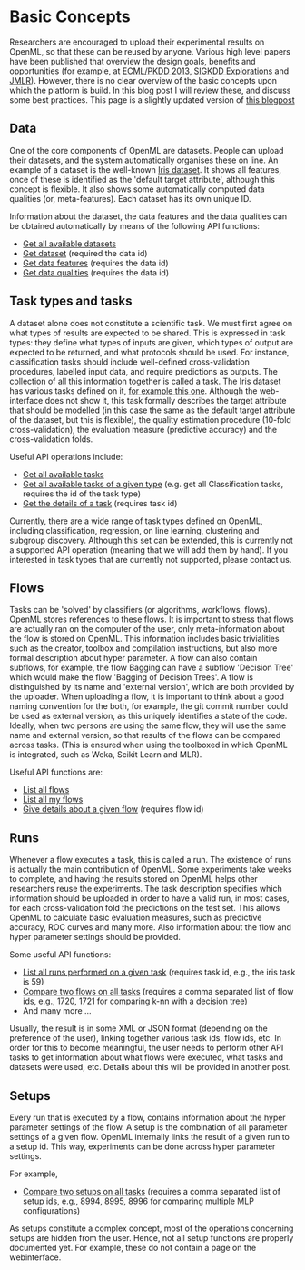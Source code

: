 # Basic Concepts

Researchers are encouraged to upload their experimental results on OpenML, so that these can be reused by anyone. Various high level papers  have been published that overview the design goals, benefits and opportunities (for example, at [ECML/PKDD 2013](http://link.springer.com/chapter/10.1007%2F978-3-642-40994-3_46), [SIGKDD Explorations](http://dl.acm.org/citation.cfm?id=2641198) and [JMLR](http://www.jmlr.org/proceedings/papers/v41/vanschoren15.html)). However, there is no clear overview of the basic concepts upon which the platform is build. In this blog post I will review these, and discuss some best practices. This page is a slightly updated version of [this blogpost](https://medium.com/open-machine-learning/basic-components-of-openml-a5745634c664)

## Data
One of the core components of OpenML are datasets. People can upload their datasets, and the system automatically organises these on line. An example of a dataset is the well-known [Iris dataset](http://www.openml.org/d/61). It shows all features, once of these is identified as the 'default target attribute', although this concept is flexible. It also shows some automatically computed data qualities (or, meta-features). Each dataset has its own unique ID.

Information about the dataset, the data features and the data qualities can be obtained automatically by means of the following API functions:

* [Get all available datasets](http://www.openml.org/api_docs/#!/data/get_data_list)
* [Get dataset](http://www.openml.org/api_docs/#!/data/get_data_id) (required the data id)
* [Get data features](http://www.openml.org/api_docs/#!/data/get_data_features_id) (requires the data id)
* [Get data qualities](http://www.openml.org/api_docs/#!/data/get_data_qualities_id) (requires the data id)

## Task types and tasks
A dataset alone does not constitute a scientific task. We must first agree on what types of results are expected to be shared. This is expressed in task types: they define what types of inputs are given, which types of output are expected to be returned, and what protocols should be used. For instance, classification tasks should include well-defined cross-validation procedures, labelled input data, and require predictions as outputs. The collection of all this information together is called a task. The Iris dataset has various tasks defined on it, [for example this one](http://www.openml.org/t/59). Although the web-interface does not show it, this task formally describes the target attribute that should be modelled (in this case the same as the default target attribute of the dataset, but this is flexible), the quality estimation procedure (10-fold cross-validation), the evaluation measure (predictive accuracy) and the cross-validation folds.

Useful API operations include:

* [Get all available tasks](http://www.openml.org/api_docs/#!/task/get_task_list)
* [Get all available tasks of a given type](http://www.openml.org/api_docs/#!/task/get_task_list_type_id) (e.g. get all Classification tasks, requires the id of the task type)
* [Get the details of a task](http://www.openml.org/api_docs/#!/task/get_task_id) (requires task id)

Currently, there are a wide range of task types defined on OpenML, including classification, regression, on line learning, clustering and subgroup discovery. Although this set can be extended, this is currently not a supported API operation (meaning that we will add them by hand). If you interested in task types that are currently not supported, please contact us. 

## Flows
Tasks can be 'solved' by classifiers (or algorithms, workflows, flows). OpenML stores references to these flows. It is important to stress that flows are actually ran on the computer of the user, only meta-information about the flow is stored on OpenML. This  information includes basic trivialities such as the creator, toolbox and compilation instructions, but also more formal description about hyper parameter. A flow can also contain subflows, for example, the flow Bagging can have a subflow 'Decision Tree' which would make the flow 'Bagging of Decision Trees'. A flow is distinguished by its name and 'external version', which are both provided by the uploader. When uploading a flow, it is important to think about a good naming convention for the both, for example, the git commit number could be used as external version, as this uniquely identifies a state of the code. Ideally, when two persons are using the same flow, they will use the same name and external version, so that results of the flows can be compared across tasks. (This is ensured when using the toolboxed in which OpenML is integrated, such as Weka, Scikit Learn and MLR).

Useful API functions are:

* [List all flows](http://www.openml.org/api_docs/#!/flow/get_flow_list) 
* [List all my flows](http://www.openml.org/api_docs/#!/flow/get_flow_owned)
* [Give details about a given flow](http://www.openml.org/api_docs/#!/flow/get_flow_id) (requires flow id)

## Runs
Whenever a flow executes a task, this is called a run. The existence of runs is actually the main contribution of OpenML. Some experiments take weeks to complete, and having the results stored on OpenML helps other researchers reuse the experiments. The task description specifies which information should be uploaded in order to have a valid run, in most cases, for each cross-validation fold the predictions on the test set. This allows OpenML to calculate basic evaluation measures, such as predictive accuracy, ROC curves and many more. Also information about the flow and hyper parameter settings should be provided.

Some useful API functions:

* [List all runs performed on a given task](http://www.openml.org/api_docs/#!/run/get_run_list_task_ids) (requires task id, e.g., the iris task is 59)
* [Compare two flows on all tasks](http://www.openml.org/api_docs/#!/run/get_run_list_filters) (requires a comma separated list of flow ids, e.g., 1720, 1721 for comparing k-nn with a decision tree)
* And many more ...

Usually, the result is in some XML or JSON format (depending on the preference of the user), linking together various task ids, flow ids, etc. In order for this to become meaningful, the user needs to perform other API tasks to get information about what flows were executed, what tasks and datasets were used, etc. Details about this will be provided in another post.

## Setups
Every run that is executed by a flow, contains information about the hyper parameter settings of the flow. A setup is the combination of all parameter settings of a given flow. OpenML internally links the result of a given run to a setup id. This way, experiments can be done across hyper parameter settings.

For example,  

* [Compare two setups on all tasks](http://www.openml.org/api_docs/#!/run/get_run_list_filters) (requires a comma separated list of setup ids, e.g., 8994, 8995, 8996 for comparing multiple MLP configurations)

As setups constitute a complex concept, most of the operations concerning setups are hidden from the user. Hence, not all setup functions are properly documented yet. For example, these do not contain a page on the webinterface.
